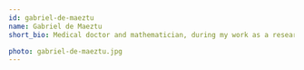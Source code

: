 ```yaml
---
id: gabriel-de-maeztu
name: Gabriel de Maeztu
short_bio: Medical doctor and mathematician, during my work as a researcher, I found out that I could fuse the two passions of mine, provide health care and pattern recognition. Today I work at the intersection of medicine and machine learning. That means that I use numbers to understand patients and diseases better. I work with large amounts of data to build tools that help us to contextualize all the information and make better decisions. I believe that the cross-section between medicine and data-driven technologies will define the medicine of the future.

photo: gabriel-de-maeztu.jpg
---
```

